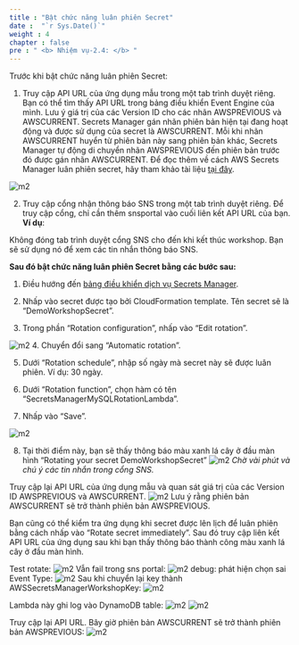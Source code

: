 ```yaml
---
title : "Bật chức năng luân phiên Secret"
date :  "`r Sys.Date()`" 
weight : 4 
chapter : false
pre : " <b> Nhiệm vụ-2.4: </b> "
---
```


Trước khi bật chức năng luân phiên Secret:

1. Truy cập API URL của ứng dụng mẫu trong một tab trình duyệt riêng. Bạn có thể tìm thấy API URL trong bảng điều khiển Event Engine của mình. Lưu ý giá trị của các Version ID cho các nhãn AWSPREVIOUS và AWSCURRENT. Secrets Manager  gán nhãn phiên bản hiện tại đang hoạt động và được sử dụng của secret là AWSCURRENT. Mỗi khi nhãn AWSCURRENT huyển từ phiên bản này sang phiên bản khác, Secrets Manager tự động di chuyển nhãn AWSPREVIOUS đến phiên bản trước đó được gán nhãn AWSCURRENT. Để đọc thêm về cách AWS Secrets Manager luân phiên secret, hãy tham khảo tài liệu [tại đây](https://docs.aws.amazon.com/secretsmanager/latest/userguide/terms-concepts.html#term_rotation).

![m2](/images/m2/2.4/s1.png)

2. Truy cập cổng nhận thông báo SNS trong một tab trình duyệt riêng. Để truy cập cổng, chỉ cần thêm snsportal vào cuối liên kết API URL của bạn. **Ví dụ**:


Không đóng tab trình duyệt cổng SNS cho đến khi kết thúc workshop. Bạn sẽ sử dụng nó để xem các tin nhắn thông báo SNS.

**Sau đó bật chức năng luân phiên Secret bằng các bước sau:**

1. Điều hướng đến [bảng điều khiển dịch vụ Secrets Manager](https://console.aws.amazon.com/secretsmanager).


2. Nhấp vào secret được tạo bởi CloudFormation template. Tên secret sẽ là “DemoWorkshopSecret”.


3. Trong phần “Rotation configuration”, nhấp vào “Edit rotation”.

![m2](/images/m2/2.4/s3.png)
4. Chuyển đổi sang “Automatic rotation”.



5. Dưới “Rotation schedule”, nhập số ngày mà secret này sẽ được luân phiên. Ví dụ: 30 ngày.



6. Dưới “Rotation function”, chọn hàm có tên “SecretsManagerMySQLRotationLambda”.



7. Nhấp vào “Save”.

![m2](/images/m2/2.4/s7.png)

8. Tại thời điểm này, bạn sẽ thấy thông báo màu xanh lá cây ở đầu màn hình “Rotating your secret DemoWorkshopSecret”
![m2](/images/m2/2.4/s8a.png)
*Chờ vài phút và chú ý các tin nhắn trong cổng SNS.*

Truy cập lại API URL của ứng dụng mẫu và quan sát giá trị của các Version ID AWSPREVIOUS và AWSCURRENT.
![m2](/images/m2/2.4/s8b.png)
Lưu ý rằng phiên bản AWSCURRENT sẽ trở thành phiên bản AWSPREVIOUS.

Bạn cũng có thể kiểm tra ứng dụng khi secret được lên lịch để luân phiên bằng cách nhấp vào “Rotate secret immediately”. Sau đó truy cập liên kết API URL của ứng dụng sau khi bạn thấy thông báo thành công màu xanh lá cây ở đầu màn hình.

Test rotate:
![m2](/images/m2/2.4/s9a.png)
Vẫn fail trong sns portal:
![m2](/images/m2/2.4/s9b.png)
debug: phát hiện chọn sai Event Type:
![m2](/images/m2/2.4/s9c.png)
Sau khi chuyển lại key thành AWSSecretsManagerWorkshopKey:
![m2](/images/m2/2.4/s9d.png)

Lambda này ghi log vào DynamoDB table:
![m2](/images/m2/2.4/s9e.png)
![m2](/images/m2/2.4/s9f.png)

Truy cập lại API URL. Bây giờ phiên bản AWSCURRENT sẽ trở thành phiên bản AWSPREVIOUS:
![m2](/images/m2/2.4/s9g.png)